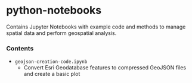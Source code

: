 # python-notebooks
Contains Jupyter Notebooks with example code and methods to manage spatial data and perform geospatial analysis.

### Contents
* `geojson-creation-code.ipynb`
  * Convert Esri Geodatabase features to compressed GeoJSON files and create a basic plot
